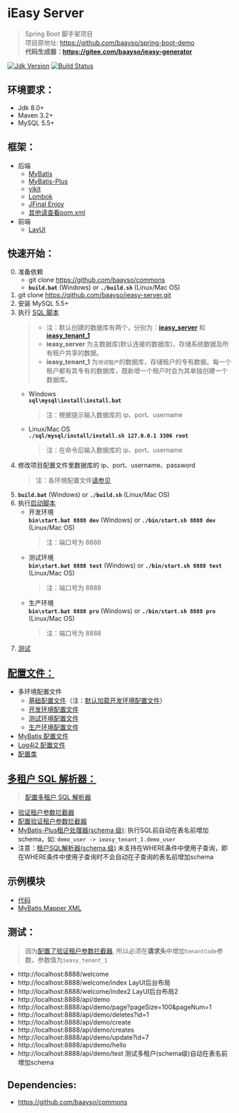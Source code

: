 # iEasy Server  
> Spring Boot 脚手架项目  
> 项目原地址: https://github.com/baayso/spring-boot-demo  
> **代码生成器：https://gitee.com/baayso/ieasy-generator**  


[![Jdk Version](https://img.shields.io/badge/JDK-1.8+-green.svg)](https://www.oracle.com/technetwork/java/javase/downloads/index.html)
[![Build Status](https://travis-ci.org/baayso/ieasy-server.svg?branch=master)](https://travis-ci.org/baayso/ieasy-server)

## 环境要求：
* Jdk 8.0+
* Maven 3.2+
* MySQL 5.5+

## 框架：
* 后端
  * [MyBatis](http://www.mybatis.org/mybatis-3)
  * [MyBatis-Plus](https://gitee.com/baomidou/mybatis-plus)
  * [vjkit](https://github.com/vipshop/vjtools/tree/master/vjkit)
  * [Lombok](https://www.projectlombok.org)
  * [JFinal Enjoy](https://www.jfinal.com/doc/6-1)
  * [其他请查看pom.xml](https://github.com/baayso/ieasy-server/blob/master/pom.xml)
* 前端
  * [LayUI](https://www.layui.com)

## 快速开始：
0. 准备依赖
   * git clone https://github.com/baayso/commons
   * **`build.bat`** (Windows) or **`./build.sh`** (Linux/Mac OS)
1. git clone https://github.com/baayso/ieasy-server.git
2. 安装 MySQL 5.5+
3. 执行 [SQL 脚本](https://github.com/baayso/ieasy-server/tree/master/sql/mysql/install)
   > * 注：默认创建的数据库有两个，分别为：[**ieasy_server**](https://github.com/baayso/ieasy-server/blob/master/sql/mysql/install/common/common_mysql.sql) 和 [**ieasy_tenant_1**](https://github.com/baayso/ieasy-server/blob/master/sql/mysql/install/demo/demo_mysql.sql)  
   > * **ieasy_server** 为主数据库(默认连接的数据库)，存储系统数据及所有租户共享的数据。  
   > * **ieasy_tenant_1** 为`测试租户`的数据库，存储租户的专有数据。每一个租户都有其专有的数据库，既新增一个租户时会为其单独创建一个数据库。  
   * Windows  
     **`sql\mysql\install\install.bat`**  
     > 注：根据提示输入数据库的 ip、port、username
   * Linux/Mac OS  
     **`./sql/mysql/install/install.sh 127.0.0.1 3306 root`**  
     > 注：在命令后输入数据库的 ip、port、username
4. 修改项目配置文件里数据库的 ip、port、username、password
   > 注：各环境配置文件[请参见](#config)
5. **`build.bat`** (Windows) or **`./build.sh`** (Linux/Mac OS)
6. 执行[启动脚本](https://github.com/baayso/ieasy-server/tree/master/bin)
   * 开发环境  
     **`bin\start.bat 8888 dev`** (Windows) or **`./bin/start.sh 8888 dev`** (Linux/Mac OS)  
     > 注：端口号为 8888
   * 测试环境  
     **`bin\start.bat 8888 test`** (Windows) or **`./bin/start.sh 8888 test`** (Linux/Mac OS)  
     > 注：端口号为 8888
   * 生产环境  
     **`bin\start.bat 8888 pro`** (Windows) or **`./bin/start.sh 8888 pro`** (Linux/Mac OS)  
     > 注：端口号为 8888
7. [测试](#test)

## [配置文件：](https://github.com/baayso/ieasy-server/blob/master/src/main/resources/config)
* <span id = "config">多环境配置文件</span>
  * [基础配置文件](https://github.com/baayso/ieasy-server/blob/master/src/main/resources/config/application.yml)（注：[默认加载开发环境配置文件](https://github.com/baayso/ieasy-server/blob/master/src/main/resources/config/application.yml#L28)）
  * [开发环境配置文件](https://github.com/baayso/ieasy-server/blob/master/src/main/resources/config/application-dev.yml)
  * [测试环境配置文件](https://github.com/baayso/ieasy-server/blob/master/src/main/resources/config/application-test.yml)
  * [生产环境配置文件](https://github.com/baayso/ieasy-server/blob/master/src/main/resources/config/application-pro.yml)
* [MyBatis 配置文件](https://github.com/baayso/ieasy-server/blob/master/src/main/resources/config/mybatis-config.xml)
* [Log4j2 配置文件](https://github.com/baayso/ieasy-server/blob/master/src/main/resources/config/log4j2.xml)
* [配置类](https://github.com/baayso/ieasy-server/tree/master/src/main/java/com/baayso/springboot/config)

## [多租户 SQL 解析器：](https://mybatis.plus/guide/tenant.html)
> [配置多租户 SQL 解析器](https://github.com/baayso/ieasy-server/blob/master/src/main/java/com/baayso/springboot/config/mybatis/MybatisPlusConfig.java#L44)
* [验证租户参数拦截器](https://github.com/baayso/ieasy-server/blob/master/src/main/java/com/baayso/springboot/common/interceptor/TenantInterceptor.java#L28)
* [配置验证租户参数拦截器](https://github.com/baayso/ieasy-server/blob/master/src/main/java/com/baayso/springboot/config/web/MvcConfig.java#L38)
* [MyBatis-Plus租户处理器(schema 级)](https://github.com/baayso/ieasy-server/blob/master/src/main/java/com/baayso/springboot/config/mybatis/BasicTenantSchemaHandler.java#L21): 执行SQL前自动在表名前增加schema，如: `demo_user -> ieasy_tenant_1.demo_user`
* 注意：[租户SQL解析器(schema 级)](https://github.com/baayso/ieasy-server/blob/master/src/main/java/com/baayso/springboot/config/mybatis/CustomTenantSchemaSqlParser.java#L29) 未支持在WHERE条件中使用子查询，即在WHERE条件中使用子查询时不会自动在子查询的表名前增加schema

## 示例模块
* [代码](https://github.com/baayso/ieasy-server/tree/master/src/main/java/com/baayso/springboot/demo)
* [MyBatis Mapper XML](https://github.com/baayso/ieasy-server/tree/master/src/main/resources/mybatis/demo)

## <span id = "test">测试：</span>
> 因为[配置了验证租户参数拦截器](https://github.com/baayso/ieasy-server/blob/master/src/main/java/com/baayso/springboot/config/web/MvcConfig.java#L38), 所以必须在**请求头**中增加`tenantCode`参数，参数值为`ieasy_tenant_1`
* http://localhost:8888/welcome
* http://localhost:8888/welcome/index  LayUI后台布局
* http://localhost:8888/welcome/index2  LayUI后台布局2
* http://localhost:8888/api/demo
* http://localhost:8888/api/demo/page?pageSize=100&pageNum=1
* http://localhost:8888/api/demo/deletes?id=1
* http://localhost:8888/api/demo/create
* http://localhost:8888/api/demo/creates
* http://localhost:8888/api/demo/update?id=7
* http://localhost:8888/api/demo/hello
* http://localhost:8888/api/demo/test  测试多租户(schema级)自动在表名前增加schema

## Dependencies:
* https://github.com/baayso/commons

